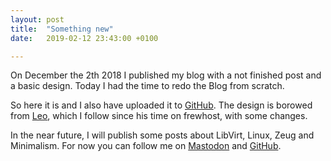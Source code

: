```yaml
---
layout: post
title:  "Something new"
date:   2019-02-12 23:43:00 +0100

---
```


On December the 2th 2018 I published my blog with a not finished post and a basic design. Today I had the time to redo the Blog from scratch. 

So here it is and I also have uploaded it to [GitHub](https://github.com/schiederme/blog). The design is borowed from [Leo](https://leo.im), which I follow since his time on frewhost, with some changes. 

In the near future, I will publish some posts about LibVirt, Linux, Zeug and Minimalism. For now you can follow me on [Mastodon](https://s.schieder.me/@maxi) and  [GitHub](https://github.com/schiederme).

